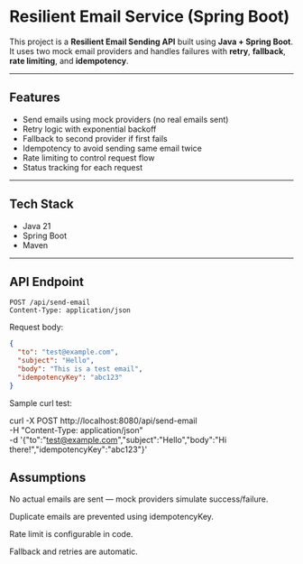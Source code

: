 # Resilient Email Service (Spring Boot)

This project is a **Resilient Email Sending API** built using **Java + Spring Boot**.  
It uses two mock email providers and handles failures with **retry**, **fallback**, **rate limiting**, and **idempotency**.

---

## Features

- Send emails using mock providers (no real emails sent)
- Retry logic with exponential backoff
- Fallback to second provider if first fails
- Idempotency to avoid sending same email twice
- Rate limiting to control request flow
- Status tracking for each request

---

## Tech Stack

- Java 21
- Spring Boot
- Maven

---


## API Endpoint

```
POST /api/send-email
Content-Type: application/json
```

Request body:

```json
{
  "to": "test@example.com",
  "subject": "Hello",
  "body": "This is a test email",
  "idempotencyKey": "abc123"
}
```

Sample curl test:

curl -X POST http://localhost:8080/api/send-email \
 -H "Content-Type: application/json" \
 -d '{"to":"test@example.com","subject":"Hello","body":"Hi there!","idempotencyKey":"abc123"}'
 
## Assumptions

No actual emails are sent — mock providers simulate success/failure.

Duplicate emails are prevented using idempotencyKey.

Rate limit is configurable in code.

Fallback and retries are automatic.